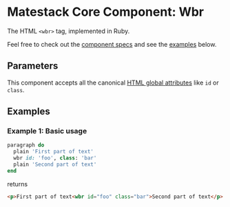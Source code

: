 # Matestack Core Component: Wbr

The HTML `<wbr>` tag, implemented in Ruby.

Feel free to check out the [component specs](/spec/usage/components/wbr_spec.rb) and see the [examples](#examples) below.

## Parameters
This component accepts all the canonical [HTML global attributes](https://www.w3schools.com/tags/ref_standardattributes.asp) like `id` or `class`.

## Examples

### Example 1: Basic usage

```ruby
paragraph do
  plain 'First part of text'
  wbr id: 'foo', class: 'bar'
  plain 'Second part of text'
end
```

returns

```html
<p>First part of text<wbr id="foo" class="bar">Second part of text</p>
```
